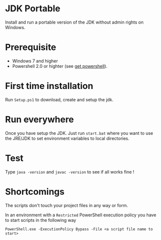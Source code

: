 # JDK Portable
Install and run a portable version of the JDK without admin rights on Windows.

# Prerequisite
 - Windows 7 and higher
 - Powershell 2.0 or highter (see [get powershell](https://github.com/PowerShell/PowerShell#get-powershell)\).

# First time installation
Run ``Setup.ps1`` to download, create and setup the jdk.

# Run everywhere
Once you have setup the JDK. Just run ``start.bat`` where you want to use the JRE/JDK to set environment variables to local directories.

# Test
Type ``java -version`` and ``javac -version`` to see if all works fine !

# Shortcomings

The scripts don't touch your project files in any way or form.

In an environment with a ``Restricted`` PowerShell execution policy you have to start scripts in the following way

 ```PowerShell.exe -ExecutionPolicy Bypass -File <a script file name to start>```
